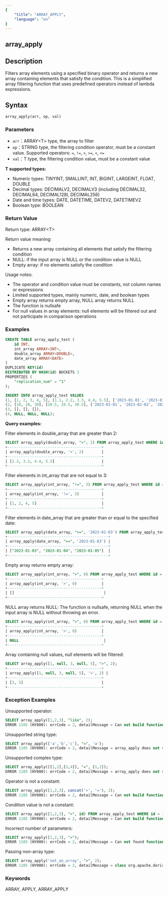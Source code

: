 ```yaml
---
{
    "title": "ARRAY_APPLY",
    "language": "en"
}
---
```


## array_apply

<version since="1.2.3">


</version>

## Description

Filters array elements using a specified binary operator and returns a new array containing elements that satisfy the condition. This is a simplified array filtering function that uses predefined operators instead of lambda expressions.

## Syntax

```sql
array_apply(arr, op, val)
```

### Parameters

- `arr`：ARRAY\<T> type, the array to filter
- `op`：STRING type, the filtering condition operator, must be a constant value. Supported operators: `=`, `!=`, `>`, `>=`, `<`, `<=`
- `val`：T type, the filtering condition value, must be a constant value

**T supported types:**
- Numeric types: TINYINT, SMALLINT, INT, BIGINT, LARGEINT, FLOAT, DOUBLE
- Decimal types: DECIMALV2, DECIMALV3 (including DECIMAL32, DECIMAL64, DECIMAL128I, DECIMAL256)
- Date and time types: DATE, DATETIME, DATEV2, DATETIMEV2
- Boolean type: BOOLEAN

### Return Value

Return type: ARRAY\<T>

Return value meaning:
- Returns a new array containing all elements that satisfy the filtering condition
- NULL: if the input array is NULL or the condition value is NULL
- Empty array: if no elements satisfy the condition

Usage notes:
- The operator and condition value must be constants, not column names or expressions
- Limited supported types, mainly numeric, date, and boolean types
- Empty array returns empty array, NULL array returns NULL
- The function is nullsafe
- For null values in array elements: null elements will be filtered out and not participate in comparison operations

### Examples

```sql
CREATE TABLE array_apply_test (
    id INT,
    int_array ARRAY<INT>,
    double_array ARRAY<DOUBLE>,
    date_array ARRAY<DATE>
)
DUPLICATE KEY(id)
DISTRIBUTED BY HASH(id) BUCKETS 3
PROPERTIES (
    "replication_num" = "1"
);

INSERT INTO array_apply_test VALUES
(1, [1, 2, 3, 4, 5], [1.1, 2.2, 3.3, 4.4, 5.5], ['2023-01-01', '2023-01-02', '2023-01-03', '2023-01-04', '2023-01-05']),
(2, [10, 20, 30], [10.5, 20.5, 30.5], ['2023-02-01', '2023-02-02', '2023-02-03']),
(3, [], [], []),
(4, NULL, NULL, NULL);
```

**Query examples:**

Filter elements in double_array that are greater than 2:
```sql
SELECT array_apply(double_array, ">", 2) FROM array_apply_test WHERE id = 1;
+------------------------------------------+
| array_apply(double_array, '>', 2)        |
+------------------------------------------+
| [2.2, 3.3, 4.4, 5.5]                     |
+------------------------------------------+
```

Filter elements in int_array that are not equal to 3:
```sql
SELECT array_apply(int_array, "!=", 3) FROM array_apply_test WHERE id = 1;
+------------------------------------------+
| array_apply(int_array, '!=', 3)          |
+------------------------------------------+
| [1, 2, 4, 5]                             |
+------------------------------------------+
```

Filter elements in date_array that are greater than or equal to the specified date:
```sql
SELECT array_apply(date_array, ">=", '2023-01-03') FROM array_apply_test WHERE id = 1;
+---------------------------------------------+
| array_apply(date_array, ">=", '2023-01-03') |
+---------------------------------------------+
| ["2023-01-03", "2023-01-04", "2023-01-05"]  |
+---------------------------------------------+
```

Empty array returns empty array:
```sql
SELECT array_apply(int_array, ">", 0) FROM array_apply_test WHERE id = 3;
+------------------------------------------+
| array_apply(int_array, '>', 0)           |
+------------------------------------------+
| []                                        |
+------------------------------------------+
```

NULL array returns NULL: The function is nullsafe, returning NULL when the input array is NULL without throwing an error.
```sql
SELECT array_apply(int_array, ">", 0) FROM array_apply_test WHERE id = 4;
+------------------------------------------+
| array_apply(int_array, '>', 0)           |
+------------------------------------------+
| NULL                                      |
+------------------------------------------+
```

Array containing null values, null elements will be filtered:
```sql
SELECT array_apply([1, null, 3, null, 5], ">", 2);
+------------------------------------------+
| array_apply([1, null, 3, null, 5], '>', 2) |
+------------------------------------------+
| [3, 5]                                   |
+------------------------------------------+
```

### Exception Examples

Unsupported operator:
```sql
SELECT array_apply([1,2,3], "like", 2);
ERROR 1105 (HY000): errCode = 2, detailMessage = Can not build function: 'array_apply', expression: array_apply([1, 2, 3], 'like', 2), array_apply(arr, op, val): op support =, >=, <=, >, <, !=, but we get like
```

Unsupported string type:
```sql
SELECT array_apply(['a','b','c'], "=", 'a');
ERROR 1105 (HY000): errCode = 2, detailMessage = array_apply does not support type VARCHAR(1), expression is array_apply(['a', 'b', 'c'], '=', 'a')
```

Unsupported complex type:
```sql
SELECT array_apply([[1,2],[3,4]], "=", [1,2]);
ERROR 1105 (HY000): errCode = 2, detailMessage = array_apply does not support type ARRAY<TINYINT>, expression is array_apply([[1, 2], [3, 4]], '=', [1, 2])
```

Operator is not a constant:
```sql
SELECT array_apply([1,2,3], concat('>', '='), 2);
ERROR 1105 (HY000): errCode = 2, detailMessage = Can not build function: 'array_apply', expression: array_apply([1, 2, 3], concat('>', '='), 2), array_apply(arr, op, val): op support const value only.
```

Condition value is not a constant:
```sql
SELECT array_apply([1,2,3], ">", id) FROM array_apply_test WHERE id = 1;
ERROR 1105 (HY000): errCode = 2, detailMessage = Can not build function: 'array_apply', expression: array_apply([1, 2, 3], '>', id), array_apply(arr, op, val): val support const value only.
```

Incorrect number of parameters:
```sql
SELECT array_apply([1,2,3], ">");
ERROR 1105 (HY000): errCode = 2, detailMessage = Can not found function 'array_apply' which has 2 arity. Candidate functions are: [array_apply(Expression, Expression, Expression)]
```

Passing non-array type:
```sql
SELECT array_apply('not_an_array', ">", 2);
ERROR 1105 (HY000): errCode = 2, detailMessage = class org.apache.doris.nereids.types.VarcharType cannot be cast to class org.apache.doris.nereids.types.ArrayType (org.apache.doris.nereids.types.VarcharType and org.apache.doris.nereids.types.ArrayType are in unnamed module of loader 'app')
```

### Keywords

ARRAY, APPLY, ARRAY_APPLY 